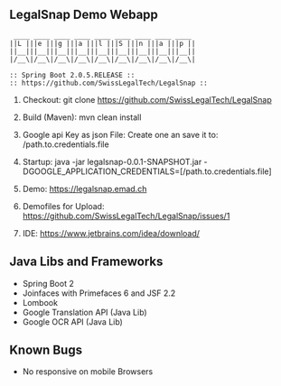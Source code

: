 LegalSnap Demo Webapp
--


```
 ____ ____ ____ ____ ____ ____ ____ ____ ____
||L |||e |||g |||a |||l |||S |||n |||a |||p ||
||__|||__|||__|||__|||__|||__|||__|||__|||__||
|/__\|/__\|/__\|/__\|/__\|/__\|/__\|/__\|/__\|

:: Spring Boot 2.0.5.RELEASE ::
:: https://github.com/SwissLegalTech/LegalSnap ::
```


1) Checkout:
git clone https://github.com/SwissLegalTech/LegalSnap

2) Build (Maven):
mvn clean install

3) Google api Key as json File:
Create one an save it to: /path.to.credentials.file

4) Startup:
java -jar legalsnap-0.0.1-SNAPSHOT.jar -DGOOGLE_APPLICATION_CREDENTIALS=[/path.to.credentials.file]

5) Demo:
https://legalsnap.emad.ch

6) Demofiles for Upload:
https://github.com/SwissLegalTech/LegalSnap/issues/1

7) IDE:
https://www.jetbrains.com/idea/download/


Java Libs and Frameworks
--
- Spring Boot 2
- Joinfaces with Primefaces 6 and JSF 2.2
- Lombook
- Google Translation API (Java Lib)
- Google OCR API (Java Lib)

Known Bugs
----------
- No responsive on mobile Browsers

